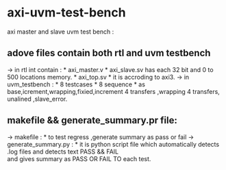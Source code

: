 # axi-uvm-test-bench
axi master and slave uvm test bench  :
## adove files contain both rtl and uvm testbench
-> in rtl int contain :
    * axi_master.v
    * axi_slave.sv
         has  each   32 bit and 0 to 500 locations  memory.
    * axi_top.sv
    * it is accroding to axi3.
-> in uvm_testbench :
    * 8 testcases
    * 8 sequence
      * as  base,icrement,wrapping,fixied,increment 4 transfers ,wrapping 4 transfers, unalined ,slave_error.
## makefile && generate_summary.pr file:
   -> makefile :
      * to test regress ,generate summary as pass or fail
   -> generate_summary.py :
       * it is python script file which automatically detects .log files and detects text PASS && FAIL  
       and gives summary as PASS OR FAIL TO each test.

